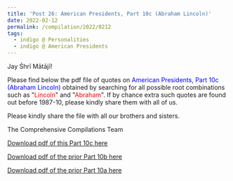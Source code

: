 ```yaml
---
title: 'Post 26: American Presidents, Part 10c (Abraham Lincoln)'
date: 2022-02-12
permalink: /compilation/2022/0212
tags:
  - indigo @ Personalities
  - indigo @ American Presidents
---
```

Jay Śhrī Mātājī!

Please find below the pdf file of quotes on <font color="blue">American Presidents, Part 10c (Abraham Lincoln)</font> obtained by searching for all possible root combinations such as "<font color="red">Lincoln</font>" and "<font color="red">Abraham</font>". If by chance extra such quotes are found out before 1987-10, please kindly share them with all of us.<br>

Please kindly share the file with all our brothers and sisters.  

The Comprehensive Compilations Team

[Download pdf of this Part 10c here](http://seven-teams.github.io/files/American_Presidents_Part_10c_Abraham_Lincoln.pdf)

[Download pdf of the prior Part 10b here](http://seven-teams.github.io/files/American_Presidents_Part_10b_Abraham_Lincoln.pdf)

[Download pdf of the prior Part 10a here](http://seven-teams.github.io/files/American_Presidents_Part_10a_Abraham_Lincoln.pdf)